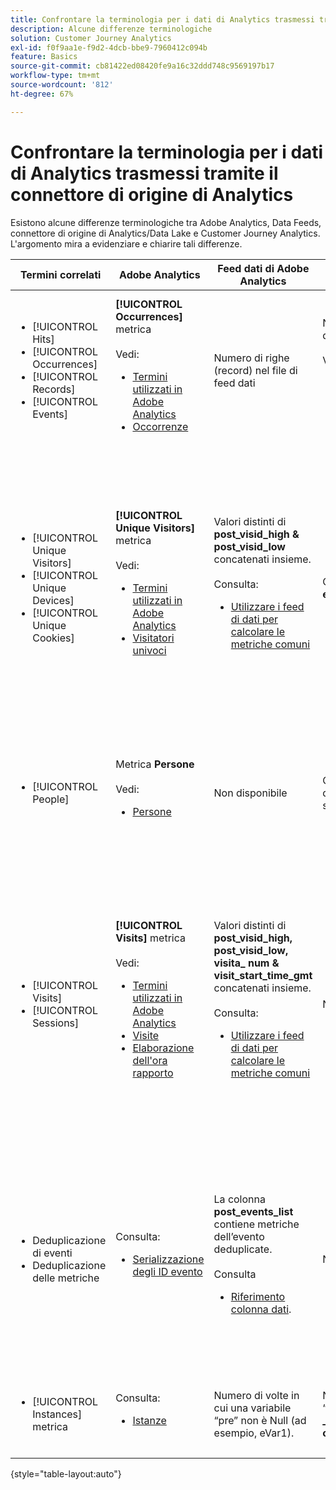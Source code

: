 ```yaml
---
title: Confrontare la terminologia per i dati di Analytics trasmessi tramite il connettore di origine di Analytics
description: Alcune differenze terminologiche
solution: Customer Journey Analytics
exl-id: f0f9aa1e-f9d2-4dcb-bbe9-7960412c094b
feature: Basics
source-git-commit: cb81422ed08420fe9a16c32ddd748c9569197b17
workflow-type: tm+mt
source-wordcount: '812'
ht-degree: 67%

---
```


# Confrontare la terminologia per i dati di Analytics trasmessi tramite il connettore di origine di Analytics

Esistono alcune differenze terminologiche tra Adobe Analytics, Data Feeds, connettore di origine di Analytics/Data Lake e Customer Journey Analytics. L&#39;argomento mira a evidenziare e chiarire tali differenze.

| Termini correlati | Adobe Analytics | Feed dati di Adobe Analytics | Connettore di origine di Analytics/Data Lake | Customer Journey Analytics | Note |
|---|---|---|---|---|---|
| <ul><li>[!UICONTROL Hits]</li><li>[!UICONTROL Occurrences]</li><li>[!UICONTROL Records]</li><li>[!UICONTROL Events]</li></ul> | **[!UICONTROL Occurrences]** metrica<br><br>Vedi:<ul><li>[Termini utilizzati in Adobe Analytics](https://experienceleague.adobe.com/docs/analytics/technotes/terms.html?lang=it)</li><li>[Occorrenze](https://experienceleague.adobe.com/docs/analytics/components/metrics/occurrences.html?lang=it)</li></ul> | Numero di righe (record) nel file di feed dati | Numero di righe (record) nel set di dati<br><br>Vedi:<ul><li>[Confrontare i dati di Adobe Analytics con i dati del Customer Journey Analytics](https://experienceleague.adobe.com/docs/analytics-platform/using/troubleshooting/compare.html?lang=it)</li></ul> | **[!UICONTROL Events]** metrica | <ul><li>“Hit” e “occorrenza” sono sinonimi in Adobe Analytics.</li><li>Vedi _Eventi personalizzati_ di seguito.</li><li>Alcuni dati vengono filtrati mentre passano attraverso il connettore di origine di Analytics a Adobe Experience Platform. Consulta [Confrontare i dati di Adobe Analytics con i dati del Customer Journey Analytics](https://experienceleague.adobe.com/docs/analytics-platform/using/troubleshooting/compare.html?lang=it) |
| <ul><li>[!UICONTROL Unique Visitors]</li><li>[!UICONTROL Unique Devices]</li><li>[!UICONTROL Unique Cookies]</li></ul> | **[!UICONTROL Unique Visitors]** metrica<br><br>Vedi:<ul><li>[Termini utilizzati in Adobe Analytics](https://experienceleague.adobe.com/docs/analytics/technotes/terms.html?lang=it)</li><li>[Visitatori univoci](https://experienceleague.adobe.com/docs/analytics/components/metrics/unique-visitors.html?lang=it)</li></ul> | Valori distinti di **post\_visid\_high &amp; post\_visid\_low** concatenati insieme.<br><br>Consulta:<ul><li>[Utilizzare i feed di dati per calcolare le metriche comuni](https://experienceleague.adobe.com/docs/analytics/export/analytics-data-feed/data-feed-contents/datafeeds-calculate.html?lang=it)</li></ul> | Conta distinto da **endUserIDs.\_experience.aaid.id** | Metrica **persone** se **endUserIDs.\_experience.aaid.id** viene scelto come ID persona. | <ul><li>In Adobe Analytics, una &quot;persona&quot; è solitamente associata a un &quot;identificatore del dispositivo&quot;, ad esempio un cookie. AAID è l’identificatore del dispositivo principale in Adobe Analytics, non ECID. Vedi anche [AAID, ECID, AACUSTOMID e il connettore di origine di Analytics](https://experienceleague.adobe.com/docs/analytics-platform/using/compare-aa-cja/cja-aa-comparison/aaid-ecid-adc.html?lang=it).</li><li>&quot;Visitatore&quot; non è una metrica predefinita nel Customer Journey Analytics. Ma se si sceglie **endUserIDs.\_experience.aaid.id** come ID persona, la metrica Persone nel Customer Journey Analytics equivale all’incirca a Visitatori univoci in Adobe Analytics.</li></ul> |
| <ul><li>[!UICONTROL People]</li></ul> | Metrica **Persone**<br><br>Vedi:<ul><li>[Persone](https://experienceleague.adobe.com/docs/analytics/components/metrics/people.html?lang=it)</li></ul> | Non disponibile | Conta distinto da **_\&lt;path\>_.stitchedId** (disponibile solo nei set di dati uniti) | Metrica **Persone** | <ul><li>La metrica Persone nel Customer Journey Analytics è il conteggio distinto degli ID persona. A seconda di quello che scegli come ID persona nella connessione al Customer Journey Analytics, la metrica Persone può significare cose diverse.</ul></li> |
| <ul><li>[!UICONTROL Visits]</li><li>[!UICONTROL Sessions]</li></ul> | **[!UICONTROL Visits]** metrica<br><br>Vedi:<ul><li>[Termini utilizzati in Adobe Analytics](https://experienceleague.adobe.com/docs/analytics/technotes/terms.html?lang=it)</li><li>[Visite](https://experienceleague.adobe.com/docs/analytics/components/metrics/visits.html?lang=it)</li><li>[Elaborazione dell&#39;ora rapporto](https://experienceleague.adobe.com/docs/analytics/components/virtual-report-suites/vrs-report-time-processing.html?lang=it)</ul></li> | Valori distinti di **post\_visid\_high, post\_visid\_low, visita\_ num &amp; visit\_start\_time\_gmt** concatenati insieme.<br><br>Consulta:<ul><li>[Utilizzare i feed di dati per calcolare le metriche comuni](https://experienceleague.adobe.com/docs/analytics/export/analytics-data-feed/data-feed-contents/datafeeds-calculate.html?lang=it)</li></ul> | Non disponibile | Metrica **Sessioni** | <ul><li>Con l’elaborazione al momento del reporting nelle suite di rapporti virtuali di Adobe Analytics e nelle visualizzazioni dati di Customer Journey Analytics, è possibile configurare il concetto di visita (sessione). Di conseguenza, i conteggi delle visite (sessioni) possono variare da un ambiente all’altro a seconda della definizione applicata. Vedi anche [Confrontare l’elaborazione dei dati nelle funzioni di reporting di Adobe Analytics e Customer Journey Analytics](https://experienceleague.adobe.com/docs/analytics-platform/using/compare-aa-cja/cja-aa-comparison/data-processing-comparisons.html?lang=it) e [Suite di rapporti virtuali, visualizzazioni dati, sandbox Adobe Experience Platform e il connettore di origine Analytics](https://experienceleague.adobe.com/docs/analytics-platform/using/compare-aa-cja/cja-aa-comparison/vrs-dataview-sandbox-adc.html?lang=it). | <ul><li>Eventi personalizzati</li><li>Eventi di successo</li></ul> | Eventi personalizzati 1-1000 | **post\_events\_list**<br><br> Vedi:<ul><li>[Utilizzare i feed di dati per calcolare le metriche comuni](https://experienceleague.adobe.com/docs/analytics/export/analytics-data-feed/data-feed-contents/datafeeds-calculate.html?lang=it) | **\_experience.analytics.<ul>event1to100.event1 ** attraverso <br>** event901to1000.event1000 **</ul> | **\_experience.analytics.<ul>event1to100.event1 ** attraverso <br>** event901to1000.event1000 **</ul> | <ul><li>Un “evento” in Adobe Analytics è un [Evento di successo](https://experienceleague.adobe.com/docs/analytics/components/metrics/custom-events.html?lang=it) (evento personalizzato) impostato in una richiesta di immagine Adobe Analytics (chiamata al server di raccolta dati).</ul> |
| <ul><li>Deduplicazione di eventi</li><li>Deduplicazione delle metriche</ul></li> | Consulta:<ul><li>[Serializzazione degli ID evento](https://experienceleague.adobe.com/docs/analytics/implementation/vars/page-vars/events/event-serialization.html?lang=it)</li></ul> | La colonna **post_events_list** contiene metriche dell’evento deduplicate.<br><br>Consulta <ul><li>[Riferimento colonna dati](https://experienceleague.adobe.com/docs/analytics/export/analytics-data-feed/data-feed-contents/datafeeds-reference.html?lang=it). </ul></li> | Non disponibile | Consulta:<ul><li>[Impostazioni dei componenti di deduplicazione delle metriche](https://experienceleague.adobe.com/docs/analytics-platform/using/cja-dataviews/component-settings/metric-deduplication.html?lang=it) | <ul><li>La deduplicazione di eventi/metriche in Adobe Analytics è leggermente diversa dal Customer Journey Analytics. In Adobe Analytics, la deduplicazione si verifica al momento dell’elaborazione dei dati. In Customer Journey Analytics, la deduplicazione si verifica in fase di esecuzione dei report, fornendo maggiore flessibilità. Le metriche deduplicate possono differire leggermente in Adobe Analytics rispetto a Customer Journey Analytics.</li></ul> |
| <ul><li>[!UICONTROL Instances] metrica</li></ul> | Consulta:<ul><li>[Istanze](https://experienceleague.adobe.com/docs/analytics/components/metrics/instances.html?lang=it) | Numero di volte in cui una variabile “pre” non è Null (ad esempio, eVar1). | Numero di volte in cui una variabile “mid” non è null (ad esempio **\_experience.analytics.<br>customDimensions.eVars.eVar1**). | Puoi creare metriche delle **Istanze** [creando metriche dai campi eVar.](https://experienceleague.adobe.com/docs/analytics-platform/using/cja-dataviews/data-views-usecases.html?lang=it) | <ul><li>[!UICONTROL Instances] vengono solitamente associate alle colonne prop e eVar per determinare quante volte la variabile è stata impostata. |

{style="table-layout:auto"}